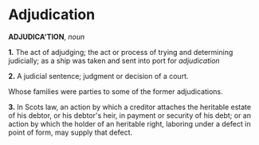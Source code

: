 # Adjudication

**ADJUDICA'TION**, _noun_

**1.** The act of adjudging; the act or process of trying and determining judicially; as a ship was taken and sent into port for _adjudication_

**2.** A judicial sentence; judgment or decision of a court.

Whose families were parties to some of the former adjudications.

**3.** In Scots law, an action by which a creditor attaches the heritable estate of his debtor, or his debtor's heir, in payment or security of his debt; or an action by which the holder of an heritable right, laboring under a defect in point of form, may supply that defect.